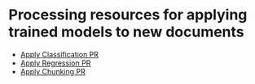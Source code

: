 # Processing resources for applying trained models to new documents

* [Apply Classification PR](LF_ApplyClassification)
* [Apply Regression PR](LF_ApplyRegression)
* [Apply Chunking PR](LF_ApplyChunking)

